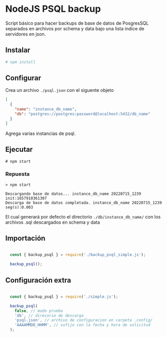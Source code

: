 # NodeJS PSQL backup

  Script básico para hacer backups de base de datos de PosgresSQL separados en archivos por schema y data bajo  una lista indice de servidores en json.

## Instalar

``` bash
# npm install
```

## Configurar

Crea un archivo ```./psql.json``` con el siguente objeto

``` json
[
  {
    "name": "instance_db_name",
    "db": "postgres://postgres:password@localhost:5432/db_name" 
  }
]
```

Agrega varias instancias de psql.

## Ejecutar

``` shell
# npm start
``` 

### Repuesta

``` shell
> npm start

Descargando base de datos... instance_db_name 20220715_1239 init:1657910361307
Descarga de base de datos completada. instance_db_name 20220715_1239 seg(s):0.003

``` 

El cual generará por defecto el directorio  ```./db/instance_db_name/``` con los archivos .sql descargados en schema y data 


## Importación

```js
  
  const { backup_psql } = require('./backup_psql_simple.js');

  backup_psql(); 

``` 

## Configuración extra


```js
  
  const { backup_psql } = require('./simple.js');

  backup_psql(
    false, // modo prueba
    'db', // direcorio de descarga
    'psql.json', // archivo de configuracion en carpeta .config/
    'AAAAMMDD_HHMM', // sufijo con la fecha y hora de solicitud
  ); 

``` 